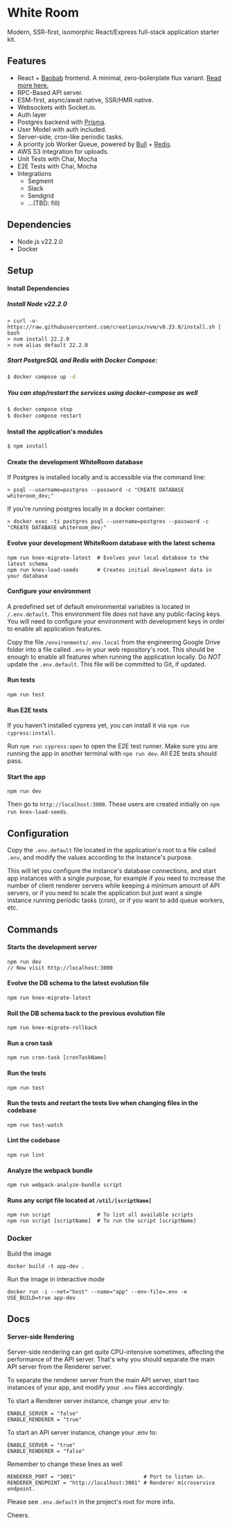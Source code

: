 # White Room

Modern, SSR-first, isomorphic React/Express full-stack application starter kit.


## Features

* React + [Baobab](http://christianalfoni.github.io/javascript/2015/02/06/plant-a-baobab-tree-in-your-flux-application.html) frontend. A minimal, zero-boilerplate flux variant. [Read more here.](http://christianalfoni.github.io/javascript/2015/02/06/plant-a-baobab-tree-in-your-flux-application.html)
* RPC-Based API server.
* ESM-first, async/await native, SSR/HMR native.
* Websockets with Socket.io.
* Auth layer
* Postgres backend with [Prisma](https://www.prisma.io/).
* User Model with auth included.
* Server-side, cron-like periodic tasks.
* A priority job Worker Queue, powered by [Bull](https://github.com/taskforcesh/bullmq) + [Redis](http://redis.io/).
* AWS S3 integration for uploads.
* Unit Tests with Chai, Mocha
* E2E Tests with Chai, Mocha
* Integrations
  * Segment
  * Slack
  * Sendgrid
  * ...(TBD: fill)


## Dependencies

* Node.js v22.2.0
* Docker


## Setup

#### Install Dependencies

##### Install Node v22.2.0
```
> curl -o- https://raw.githubusercontent.com/creationix/nvm/v0.33.8/install.sh | bash
> nvm install 22.2.0
> nvm alias default 22.2.0
```

##### Start PostgreSQL and Redis with Docker Compose:
```bash
$ docker compose up -d
```

##### You can stop/restart the services using docker-compose as well

```bash
$ docker compose stop
$ docker compose restart
```

#### Install the application's modules
```bash
$ npm install
```


#### Create the development WhiteRoom database

If Postgres is installed locally and is accessible via the command line:
```
> psql --username=postgres --password -c "CREATE DATABASE whiteroom_dev;"
```

If you're running postgres locally in a docker container:
```
> docker exec -ti postgres psql --username=postgres --password -c "CREATE DATABASE whiteroom_dev;"
```


#### Evolve your development WhiteRoom database with the latest schema
```
npm run knex-migrate-latest  # Evolves your local database to the latest schema
npm run knex-load-seeds      # Creates initial development data in your database
```


#### Configure your environment
A predefined set of default environmental variables is located in `/.env.default`. This environment file does not have any public-facing keys. You will need to configure your environment with development keys in order to enable all application features.

Copy the file `/environments/.env.local` from the engineering Google Drive folder into a file called `.env` in your web repository's root. This should be enough to enable all features when running the application locally. Do *NOT* update the `.env.default`. This file will be committed to Git, if updated.


#### Run tests
`npm run test`


#### Run E2E tests
If you haven't installed cypress yet, you can install it via `npm run cypress:install`.

Run `npm run cypress:open` to open the E2E test runner. Make sure you are running the app in another terminal with `npm run dev`. All E2E tests should pass.


#### Start the app
`npm run dev`

Then go to `http://localhost:3000`. These users are created initially on `npm run knex-load-seeds`.


## Configuration

Copy the `.env.default` file located in the application's root to a file called `.env`, and modify the values according to the instance's purpose.

This will let you configure the instance's database connections, and start app instances with a single purpose, for example if you need to increase the number of client renderer servers while keeping a minimum amount of API servers, or if you need to scale the application but just want a single instance running periodic tasks (cron), or if you want to add queue workers, etc.


## Commands

#### Starts the development server
```
npm run dev
// Now visit http://localhost:3000
```

#### Evolve the DB schema to the latest evolution file
`npm run knex-migrate-latest`


#### Roll the DB schema back to the previous evolution file
`npm run knex-migrate-rollback`


#### Run a cron task
`npm run cron-task [cronTaskName]`


#### Run the tests
`npm run test`


#### Run the tests and restart the tests live when changing files in the codebase
`npm run test-watch`


#### Lint the codebase
`npm run lint`


#### Analyze the webpack bundle
`npm run webpack-analyze-bundle script`


#### Runs any script file located at `/util/[scriptName]`
```
npm run script               # To list all available scripts
npm run script [scriptName]  # To run the script [scriptName]
```

### Docker

Build the image
```
docker build -t app-dev .
```

Run the image in interactive mode
```
docker run -i --net="host" --name="app" --env-file=.env -e USE_BUILD=true app-dev
```


## Docs

#### Server-side Rendering

Server-side rendering can get quite CPU-intensive sometimes, affecting the performance of the API server. That's why you should separate the main API server from the Renderer server.

To separate the renderer server from the main API server, start two instances of your app, and modify your `.env` files accordingly.

To start a Renderer server instance, change your .env to:
```
ENABLE_SERVER = "false"
ENABLE_RENDERER = "true"
```

To start an API server instance, change your .env to:
```
ENABLE_SERVER = "true"
ENABLE_RENDERER = "false"
```

Remember to change these lines as well

```
RENDERER_PORT = "3001"                      # Port to listen in.
RENDERER_ENDPOINT = "http://localhost:3001" # Renderer microservice endpoint.
```

Please see `.env.default` in the project's root for more info.


Cheers.
